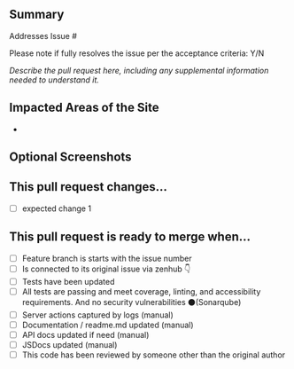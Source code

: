 ﻿## Summary
Addresses Issue # 

Please note if fully resolves the issue per the acceptance criteria: Y/N

*Describe the pull request here, including any supplemental information needed to understand it.*

## Impacted Areas of the Site
- 

## Optional Screenshots

## This pull request changes...
- [ ] expected change 1

## This pull request is ready to merge when...
- [ ] Feature branch is starts with the issue number
- [ ] Is connected to its original issue via zenhub 👇
- [ ] Tests have been updated 
- [ ] All tests are passing and meet coverage, linting, and accessibility requirements. And no security vulnerabilities ⚫️(Sonarqube)
- [ ] Server actions captured by logs (manual)
- [ ] Documentation / readme.md updated (manual)
- [ ] API docs updated if need (manual)
- [ ] JSDocs updated (manual)
- [ ] This code has been reviewed by someone other than the original author
